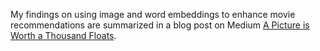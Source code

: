 
My findings on using image and word embeddings to enhance movie recommendations are summarized in a blog post on Medium [A Picture is Worth a Thousand Floats](https://nmfasano5.medium.com/fdfasdf-1d52776c742f).
